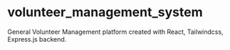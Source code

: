 # volunteer_management_system

General Volunteer Management platform created with React, Tailwindcss, Express.js backend. 
